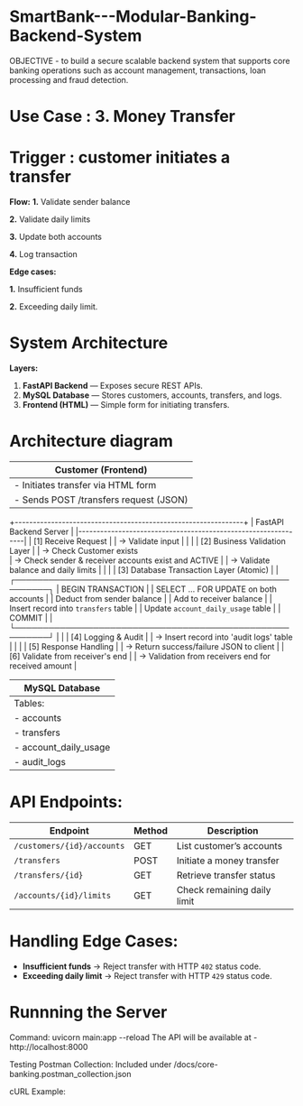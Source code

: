 # SmartBank---Modular-Banking-Backend-System

OBJECTIVE -  to build a secure scalable backend system that supports core banking operations such as account management, transactions, loan processing and fraud detection. 

# Use Case : 3. Money Transfer

# Trigger : customer initiates a transfer
**Flow:**
**1.** Validate sender balance

**2.** Validate daily limits

**3.** Update both accounts

**4.** Log transaction

**Edge cases:**

**1.** Insufficient funds

**2.** Exceeding daily limit.

# System Architecture

**Layers:**
1. **FastAPI Backend** — Exposes secure REST APIs.  
2. **MySQL Database** — Stores customers, accounts, transfers, and logs.  
3. **Frontend (HTML)** — Simple form for initiating transfers.  

# Architecture diagram

|                         Customer (Frontend)                   |
|---------------------------------------------------------------|
| - Initiates transfer via HTML form           |
| - Sends POST /transfers request (JSON)                        |
                              
+---------------------------------------------------------------+
|                      FastAPI Backend Server                   |
|---------------------------------------------------------------|
| [1] Receive Request                                            |
|      → Validate input                                          |
|                                                                |
| [2] Business Validation Layer                                  |
|      → Check Customer exists                                                    
|      → Check sender & receiver accounts exist and ACTIVE       |
|      → Validate balance and daily limits                       |
|                                                                |
| [3] Database Transaction Layer (Atomic)                        |
|      ┌────────────────────────────────────────────────────────┐
|       BEGIN TRANSACTION                                       |
|       SELECT ... FOR UPDATE on both accounts                  |
|       Deduct from sender balance                              |
|       Add to receiver balance                                 |
|       Insert record into `transfers` table                    |
|       Update `account_daily_usage` table                      |
|       COMMIT                                                  |
|      └────────────────────────────────────────────────────────┘
|                                                                |
| [4] Logging & Audit                                            |
|      → Insert record into 'audit logs' table                   |
|                                                                |
| [5] Response Handling                                          |
|      → Return success/failure JSON to client                   |
| [6] Validate from receiver's end                               |
|      → Validation from receivers end for received amount       |


                          

|                         MySQL Database                        |
|---------------------------------------------------------------|
| Tables:                                                       |
|  - accounts                                                   |
|  - transfers                                                  |
|  - account_daily_usage                                        |
|  - audit_logs                                                 |


# API Endpoints:

| Endpoint                   | Method | Description                          |
| -------------------------- | ------ | ------------------------------------ |
| `/customers/{id}/accounts` | GET    | List customer’s accounts             |
| `/transfers`               | POST   | Initiate a money transfer            |
| `/transfers/{id}`          | GET    | Retrieve transfer status             |
| `/accounts/{id}/limits`    | GET    | Check remaining daily limit          |


# Handling Edge Cases:
- **Insufficient funds** → Reject transfer with HTTP `402` status code.  
- **Exceeding daily limit** → Reject transfer with HTTP `429` status code.  

# Runnning the Server
Command: uvicorn main:app --reload
The API will be available at - http://localhost:8000

Testing 
Postman Collection: Included under /docs/core-banking.postman_collection.json

cURL Example:
